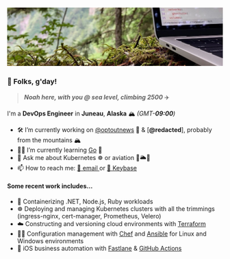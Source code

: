 ![Coding in woods header image](cover.jpeg)
### 👋 Folks, g'day!

> ***Noah here, with you @ sea level, climbing 2500*** ✈️

I'm a **DevOps Engineer** in **Juneau**, **Alaska** 🏔 *(GMT-**09:00**)*

- 🛠 I’m currently working on [@optoutnews](https://github.com/optoutnews) 📰 & [**@redacted**], probably from the mountains 🏔
- 🧑‍💻 I’m currently learning [Go](https://go.dev) 💨
- 💬 Ask me about Kubernetes ☸️ or aviation 🛫🌥🛬
- 📫 How to reach me: [📧 email ](public@noahsbwilliams.com) or [🔑 Keybase](https://keybase.io/noahsbwilliams)

#### Some recent work includes...

- 🐳 Containerizing .NET, Node.js, Ruby workloads
- ☸️ Deploying and managing Kubernetes clusters with all the trimmings (ingress-nginx, cert-manager, Prometheus, Velero)
- ☁️ Constructing and versioning cloud environments with [Terraform](https://terraform.io) 
- 🧑‍🍳 Configuration management with [Chef](https://chef.io) and [Ansible](https://www.ansible.com) for Linux and Windows environments
- 📱 iOS business automation with [Fastlane](https://fastlane.tools) & [GitHub Actions](https://github.com/features/actions)
